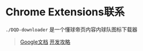 # Chrome Extensions联系

`./DQD-downloader` 是一个懂球帝页内容内球队图标下载器


> [Google文档](https://developer.chrome.com/extensions/downloads)
> [开发攻略](https://www.cnblogs.com/liuxianan/p/chrome-plugin-develop.html#content-script%E4%B8%BB%E5%8A%A8%E5%8F%91%E6%B6%88%E6%81%AF%E7%BB%99%E5%90%8E%E5%8F%B0)